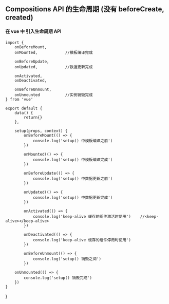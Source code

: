 ## Compositions API 的生命周期 (没有 beforeCreate, created)

#### 在 vue 中 引入生命周期 API

    import {
        onBeforeMount,
        onMounted,            //模板编译完成

        onBeforeUpdate,
        onUpdated,            //数据更新完成

        onActivated,
        onDeactivated,

        onBeforeUnmount,
        onUnmounted           //实例销毁完成
    } from 'vue'

    export default {
        data() {
            return{}
        },

        setup(props, context) {
            onBeforeMount(() => {
                console.log('setup() 中模板编译之前')
            })

            onMounted(() => {
                console.log('setup() 中模板编译完成')
            })

            onBeforeUpdate(() => {
                console.log('setup() 中数据更新之前')
            })

            onUpdated(() => {
                console.log('setup() 中数据更新完成')
            })

            onActivated(() => {
                console.log('keep-alive 缓存的组件激活时使用')    //<keep-alive></keep-alive>
            })

            onDeactivated(() => {
                console.log('keep-alive 缓存的组件停用时使用')
            })

            onBeforeUnmount(() => {
                console.log('setup() 销毁之间')
            })

        onUnmounted(() => {
            console.log('setup() 销毁完成')
        })
    }

}
